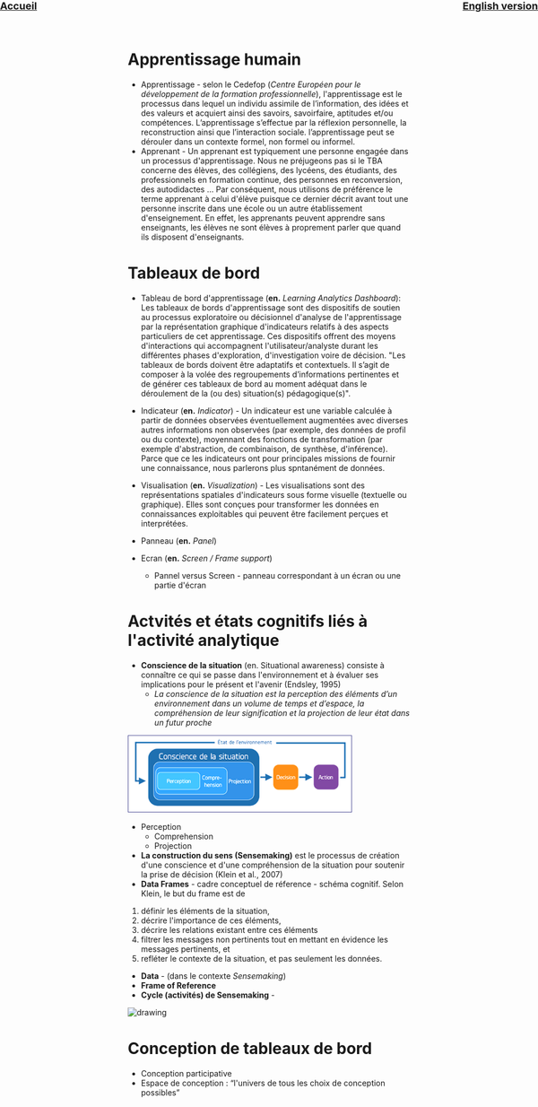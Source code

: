 <div style="position:absolute; left:0px; top: 0 ; font-size: large;">
<strong><a href='../'>Accueil</a></strong>
</div>
<div style="position:absolute; right:0px; top: 0 ; font-size: large;">
<strong><a href='../en/presentation/glossaire.html'>English version</a></strong>
</div>

# Apprentissage humain
* Apprentissage - selon le Cedefop (*Centre Européen pour le développement de la formation professionnelle*), l'apprentissage est le processus dans lequel un individu assimile de l’information, des idées et des valeurs et acquiert ainsi des savoirs, savoirfaire, aptitudes et/ou compétences. L’apprentissage s’effectue par la réflexion personnelle, la reconstruction ainsi que l’interaction sociale. l’apprentissage peut se dérouler dans un contexte formel, non formel ou informel.
* Apprenant - Un apprenant est typiquement une personne engagée dans un processus d'apprentissage. Nous ne préjugeons pas si le TBA concerne des élèves, des collégiens, des lycéens, des étudiants, des professionnels en formation continue, des personnes en reconversion, des autodidactes ... Par conséquent, nous utilisons de préférence le terme apprenant à celui d'élève puisque ce dernier décrit avant tout une personne inscrite dans une école ou un autre établissement d'enseignement. En effet, les apprenants peuvent apprendre sans enseignants, les élèves ne sont élèves à proprement parler que quand ils disposent d'enseignants.

# Tableaux de bord
* Tableau de bord d'apprentissage (**en.** *Learning Analytics Dashboard*): Les tableaux de bords d'apprentissage sont des dispositifs de soutien au processus exploratoire ou décisionnel d'analyse de l'apprentissage par la représentation graphique d'indicateurs relatifs à des aspects particuliers de cet apprentissage. Ces dispositifs offrent des moyens d'interactions qui accompagnent l'utilisateur/analyste durant les différentes phases d'exploration, d'investigation voire de décision. "Les tableaux de bords doivent être adaptatifs et contextuels. Il s’agit de composer à la volée des regroupements d’informations pertinentes et de générer ces tableaux de bord au moment adéquat dans le déroulement de la (ou des) situation(s) pédagogique(s)".
* Indicateur (**en.** *Indicator*) -  Un indicateur est une variable calculée à partir de données observées éventuellement augmentées avec diverses autres informations non observées (par exemple, des données de profil ou du contexte), moyennant des fonctions de transformation (par exemple d'abstraction, de combinaison, de synthèse, d'inférence). Parce que ce les indicateurs ont pour principales missions de fournir une connaissance, nous parlerons plus spntanément de données.
* Visualisation (**en.** *Visualization*) - Les visualisations sont des représentations spatiales d'indicateurs sous forme visuelle (textuelle ou graphique). Elles sont conçues pour transformer les données en connaissances exploitables qui peuvent être facilement perçues et interprétées.

* Panneau (**en.** *Panel*)
* Ecran (**en.** *Screen / Frame support*) 
   * Pannel versus Screen - panneau correspondant à un écran ou une partie d'écran

# Actvités et états cognitifs liés à l'activité analytique
* **Conscience de la situation** (en. Situational awareness) consiste à connaître ce qui se passe dans l'environnement et à évaluer ses implications pour le présent et l'avenir (Endsley, 1995)
  * *La conscience de la situation est la perception des éléments d’un environnement dans un volume de temps et d’espace, la compréhension de leur signification et la projection de leur état dans un futur proche*
  
<img src="../figs/sa_fr.png" alt="drawing" width="400"/>

  * Perception
     * Comprehension
     * Projection
* **La construction du sens (Sensemaking)** est le processus de création d'une conscience et d'une compréhension de la situation pour soutenir la prise de décision (Klein et al., 2007)
* **Data Frames** - cadre conceptuel de réference - schéma cognitif. Selon Klein, le but du frame est de 
1. définir les éléments de la situation, 
2. décrire l'importance de ces éléments, 
3. décrire les relations existant entre ces éléments
4. filtrer les messages non pertinents tout en mettant en évidence les messages pertinents, et 
5. refléter le contexte de la situation, et pas seulement les données. 
* **Data** - (dans le contexte *Sensemaking*) 
* **Frame of Reference** 
* **Cycle (activités) de Sensemaking** - 
<img src="https://user-images.githubusercontent.com/1502610/128508670-99884909-5eee-40b5-b930-569b5a22413f.png" alt="drawing" width="400"/>



# Conception de tableaux de bord
* Conception participative
* Espace de conception : “l'univers de tous les choix de conception possibles”

